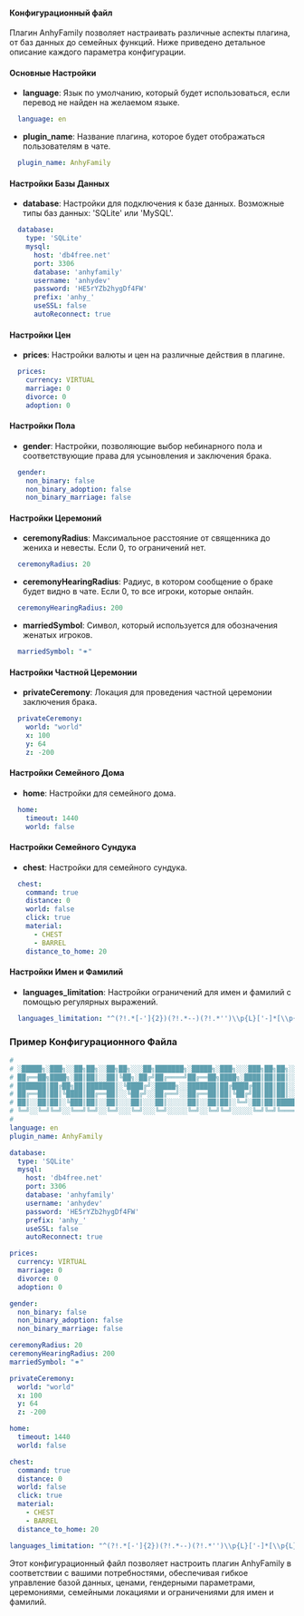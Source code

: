 #### Конфигурационный файл
Плагин AnhyFamily позволяет настраивать различные аспекты плагина, от баз данных до семейных функций. Ниже приведено детальное описание каждого параметра конфигурации.

#### Основные Настройки

- **language**: Язык по умолчанию, который будет использоваться, если перевод не найден на желаемом языке.
```yaml
  language: en
```

- **plugin_name**: Название плагина, которое будет отображаться пользователям в чате.
```yaml
  plugin_name: AnhyFamily
```

#### Настройки Базы Данных

- **database**: Настройки для подключения к базе данных. Возможные типы баз данных: 'SQLite' или 'MySQL'.
```yaml
  database:
    type: 'SQLite'
    mysql:
      host: 'db4free.net'
      port: 3306
      database: 'anhyfamily'
      username: 'anhydev'
      password: 'HE5rYZb2hygDf4FW'
      prefix: 'anhy_'
      useSSL: false
      autoReconnect: true
```

#### Настройки Цен

- **prices**: Настройки валюты и цен на различные действия в плагине.
```yaml
  prices:
    currency: VIRTUAL
    marriage: 0
    divorce: 0
    adoption: 0
```

#### Настройки Пола

- **gender**: Настройки, позволяющие выбор небинарного пола и соответствующие права для усыновления и заключения брака.
```yaml
  gender:
    non_binary: false
    non_binary_adoption: false
    non_binary_marriage: false
```

#### Настройки Церемоний

- **ceremonyRadius**: Максимальное расстояние от священника до жениха и невесты. Если 0, то ограничений нет.
```yaml
  ceremonyRadius: 20
```

- **ceremonyHearingRadius**: Радиус, в котором сообщение о браке будет видно в чате. Если 0, то все игроки, которые онлайн.
```yaml
  ceremonyHearingRadius: 200
```

- **marriedSymbol**: Символ, который используется для обозначения женатых игроков.
```yaml
  marriedSymbol: "⚭"
```

#### Настройки Частной Церемонии

- **privateCeremony**: Локация для проведения частной церемонии заключения брака.
```yaml
  privateCeremony:
    world: "world"
    x: 100
    y: 64
    z: -200
```

#### Настройки Семейного Дома

- **home**: Настройки для семейного дома.
```yaml
  home:
    timeout: 1440
    world: false
```

#### Настройки Семейного Сундука

- **chest**: Настройки для семейного сундука.
```yaml
  chest:
    command: true
    distance: 0
    world: false
    click: true
    material:
      - CHEST
      - BARREL
    distance_to_home: 20
```

#### Настройки Имен и Фамилий

- **languages_limitation**: Настройки ограничений для имен и фамилий с помощью регулярных выражений.
```yaml
  languages_limitation: "^(?!.*[-']{2})(?!.*--)(?!.*'')\\p{L}['-]*[\\p{L}]+$"
```

### Пример Конфигурационного Файла

```yaml
#
# ░█████╗░███╗░░██╗██╗░░██╗██╗░░░██╗███████╗░█████╗░███╗░░░███╗██╗██╗░░██╗░░░██╗
# ██╔══██╗████╗░██║██║░░██║╚██╗░██╔╝██╔════╝██╔══██╗████╗░████║██║██║░░╚██╗░██╔╝
# ███████║██╔██╗██║███████║░╚████╔╝░█████╗░░███████║██╔████╔██║██║██║░░░╚████╔╝░
# ██╔══██║██║╚████║██╔══██║░░╚██╔╝░░██╔══╝░░██╔══██║██║╚██╔╝██║██║██║░░░░╚██╔╝░░
# ██║░░██║██║░╚███║██║░░██║░░░██║░░░██║░░░░░██║░░██║██║░╚═╝░██║██║███████╗██║░░░
# ╚═╝░░╚═╝╚═╝░░╚══╝╚═╝░░╚═╝░░░╚═╝░░░╚═╝░░░░░╚═╝░░╚═╝╚═╝░░░░░╚═╝╚═╝╚══════╝╚═╝░░░
#
language: en
plugin_name: AnhyFamily

database:
  type: 'SQLite'
  mysql:
    host: 'db4free.net'
    port: 3306
    database: 'anhyfamily'
    username: 'anhydev'
    password: 'HE5rYZb2hygDf4FW'
    prefix: 'anhy_'
    useSSL: false
    autoReconnect: true

prices:
  currency: VIRTUAL
  marriage: 0
  divorce: 0
  adoption: 0

gender:
  non_binary: false
  non_binary_adoption: false
  non_binary_marriage: false

ceremonyRadius: 20
ceremonyHearingRadius: 200
marriedSymbol: "⚭"

privateCeremony:
  world: "world"
  x: 100
  y: 64
  z: -200

home:
  timeout: 1440
  world: false

chest:
  command: true
  distance: 0
  world: false
  click: true
  material:
    - CHEST
    - BARREL
  distance_to_home: 20

languages_limitation: "^(?!.*[-']{2})(?!.*--)(?!.*'')\\p{L}['-]*[\\p{L}]+$"
```

Этот конфигурационный файл позволяет настроить плагин AnhyFamily в соответствии с вашими потребностями, обеспечивая гибкое управление базой данных, ценами, гендерными параметрами, церемониями, семейными локациями и ограничениями для имен и фамилий.